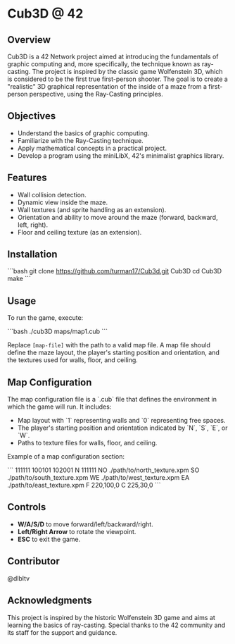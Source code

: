 
# Cub3D @ 42

## Overview

Cub3D is a 42 Network project aimed at introducing the fundamentals of graphic computing and, more specifically, the technique known as ray-casting. The project is inspired by the classic game Wolfenstein 3D, which is considered to be the first true first-person shooter. The goal is to create a "realistic" 3D graphical representation of the inside of a maze from a first-person perspective, using the Ray-Casting principles.

## Objectives

- Understand the basics of graphic computing.
- Familiarize with the Ray-Casting technique.
- Apply mathematical concepts in a practical project.
- Develop a program using the miniLibX, 42's minimalist graphics library.

## Features

- Wall collision detection.
- Dynamic view inside the maze.
- Wall textures (and sprite handling as an extension).
- Orientation and ability to move around the maze (forward, backward, left, right).
- Floor and ceiling texture (as an extension).

## Installation

\`\`\`bash
git clone https://github.com/turman17/Cub3d.git Cub3D
cd Cub3D
make
\`\`\`

## Usage

To run the game, execute:

\`\`\`bash
./cub3D maps/map1.cub
\`\`\`

Replace `[map-file]` with the path to a valid map file. A map file should define the maze layout, the player's starting position and orientation, and the textures used for walls, floor, and ceiling.

## Map Configuration

The map configuration file is a \`.cub\` file that defines the environment in which the game will run. It includes:

- Map layout with \`1\` representing walls and \`0\` representing free spaces.
- The player's starting position and orientation indicated by \`N\`, \`S\`, \`E\`, or \`W\`.
- Paths to texture files for walls, floor, and ceiling.

Example of a map configuration section:

\`\`\`
111111
100101
102001 N
111111
NO ./path/to/north_texture.xpm
SO ./path/to/south_texture.xpm
WE ./path/to/west_texture.xpm
EA ./path/to/east_texture.xpm
F 220,100,0
C 225,30,0
\`\`\`

## Controls

- **W/A/S/D** to move forward/left/backward/right.
- **Left/Right Arrow** to rotate the viewpoint.
- **ESC** to exit the game.

## Contributor

@dlbltv

## Acknowledgments

This project is inspired by the historic Wolfenstein 3D game and aims at learning the basics of ray-casting. Special thanks to the 42 community and its staff for the support and guidance.
